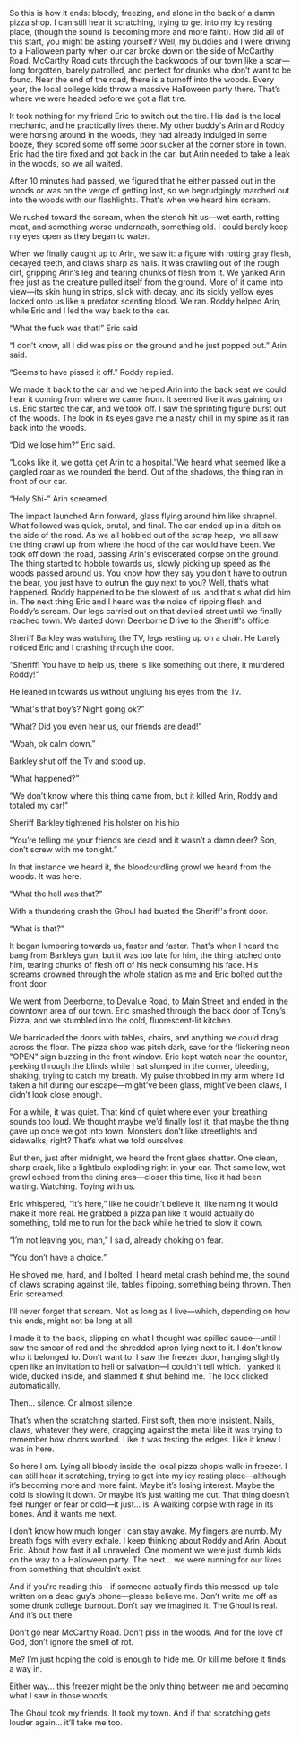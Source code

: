 So this is how it ends: bloody, freezing, and alone in the back of a damn pizza shop. I can still hear it scratching, trying to get into my icy resting place, (though the sound is becoming more and more faint). How did all of this start, you might be asking yourself? Well, my buddies and I were driving to a Halloween party when our car broke down on the side of McCarthy Road. McCarthy Road cuts through the backwoods of our town like a scar—long forgotten, barely patrolled, and perfect for drunks who don’t want to be found. Near the end of the road, there is a turnoff into the woods. Every year, the local college kids throw a massive Halloween party there. That’s where we were headed before we got a flat tire.

It took nothing for my friend Eric to switch out the tire. His dad is the local mechanic, and he practically lives there. My other buddy's Arin and Roddy were horsing around in the woods, they had already indulged in some booze, they scored some off some poor sucker at the corner store in town. Eric had the tire fixed and got back in the car, but Arin needed to take a leak in the woods, so we all waited.

After 10 minutes had passed, we figured that he either passed out in the woods or was on the verge of getting lost, so we begrudgingly marched out into the woods with our flashlights. That's when we heard him scream.

We rushed toward the scream, when the stench hit us—wet earth, rotting meat, and something worse underneath, something old. I could barely keep my eyes open as they began to water. 

When we finally caught up to Arin, we saw it: a figure with rotting gray flesh, decayed teeth, and claws sharp as nails. It was crawling out of the rough dirt, gripping Arin’s leg and tearing chunks of flesh from it. We yanked Arin free just as the creature pulled itself from the ground. More of it came into view—its skin hung in strips, slick with decay, and its sickly yellow eyes locked onto us like a predator scenting blood. We ran. Roddy helped Arin, while Eric and I led the way back to the car.

“What the fuck was that!” Eric said

“I don’t know, all I did was piss on the ground and he just popped out.” Arin said.

“Seems to have pissed it off.” Roddy replied.

We made it back to the car and we helped Arin into the back seat we could hear it coming from where we came from. It seemed like it was gaining on us. Eric started the car, and we took off. I saw the sprinting figure burst out of the woods. The look in its eyes gave me a nasty chill in my spine as it ran back into the woods.

“Did we lose him?” Eric said.

“Looks like it, we gotta get Arin to a hospital.”We heard what seemed like a gargled roar as we rounded the bend. Out of the shadows, the thing ran in front of our car. 

“Holy Shi-” Arin screamed.

The impact launched Arin forward, glass flying around him like shrapnel. What followed was quick, brutal, and final. The car ended up in a ditch on the side of the road. As we all hobbled out of the scrap heap,  we all saw the thing crawl up from where the hood of the car would have been. We took off down the road, passing Arin's eviscerated corpse on the ground. The thing started to hobble towards us, slowly picking up speed as the woods passed around us. You know how they say you don't have to outrun the bear, you just have to outrun the guy next to you? Well, that’s what happened. Roddy happened to be the slowest of us, and that's what did him in. The next thing Eric and I heard was the noise of ripping flesh and Roddy’s scream. Our legs carried out on that deviled street until we finally reached town. We darted down Deerborne Drive to the Sheriff's office. 

Sheriff Barkley was watching the TV, legs resting up on a chair. He barely noticed Eric and I crashing through the door.

“Sheriff! You have to help us, there is like something out there, it murdered Roddy!”

He leaned in towards us without ungluing his eyes from the Tv.

“What's that boy’s? Night going ok?”

“What? Did you even hear us, our friends are dead!”

“Woah, ok calm down.”

Barkley shut off the Tv and stood up.

“What happened?”

“We don’t know where this thing came from, but it killed Arin, Roddy and totaled my car!” 

Sheriff Barkley tightened his holster on his hip 

“You’re telling me your friends are dead and it wasn’t a damn deer? Son, don’t screw with me tonight.”

In that instance we heard it, the bloodcurdling growl we heard from the woods. It was here.

“What the hell was that?”

With a thundering crash the Ghoul had busted the Sheriff's front door.

“What is that?” 

It began lumbering towards us, faster and faster. That's when I heard the bang from Barkleys gun, but it was too late for him, the thing latched onto him, tearing chunks of flesh off of his neck consuming his face. His screams drowned through the whole station as me and Eric bolted out the front door. 

We went from Deerborne, to Devalue Road, to Main Street and ended in the downtown area of our town. Eric smashed through the back door of Tony’s Pizza, and we stumbled into the cold, fluorescent-lit kitchen.

We barricaded the doors with tables, chairs, and anything we could drag across the floor. The pizza shop was pitch dark, save for the flickering neon "OPEN" sign buzzing in the front window. Eric kept watch near the counter, peeking through the blinds while I sat slumped in the corner, bleeding, shaking, trying to catch my breath. My pulse throbbed in my arm where I’d taken a hit during our escape—might’ve been glass, might’ve been claws, I didn’t look close enough.

For a while, it was quiet. That kind of quiet where even your breathing sounds too loud. We thought maybe we’d finally lost it, that maybe the thing gave up once we got into town. Monsters don’t like streetlights and sidewalks, right? That’s what we told ourselves.

But then, just after midnight, we heard the front glass shatter. One clean, sharp crack, like a lightbulb exploding right in your ear. That same low, wet growl echoed from the dining area—closer this time, like it had been waiting. Watching. Toying with us.

Eric whispered, “It’s here,” like he couldn’t believe it, like naming it would make it more real. He grabbed a pizza pan like it would actually do something, told me to run for the back while he tried to slow it down.

“I’m not leaving you, man,” I said, already choking on fear.

“You don’t have a choice.”

He shoved me, hard, and I bolted. I heard metal crash behind me, the sound of claws scraping against tile, tables flipping, something being thrown. Then Eric screamed.

I’ll never forget that scream. Not as long as I live—which, depending on how this ends, might not be long at all.

I made it to the back, slipping on what I thought was spilled sauce—until I saw the smear of red and the shredded apron lying next to it. I don’t know who it belonged to. Don’t want to. I saw the freezer door, hanging slightly open like an invitation to hell or salvation—I couldn’t tell which. I yanked it wide, ducked inside, and slammed it shut behind me. The lock clicked automatically.

Then... silence. Or almost silence.

That’s when the scratching started. First soft, then more insistent. Nails, claws, whatever they were, dragging against the metal like it was trying to remember how doors worked. Like it was testing the edges. Like it knew I was in here.

So here I am. Lying all bloody inside the local pizza shop’s walk-in freezer. I can still hear it scratching, trying to get into my icy resting place—although it’s becoming more and more faint. Maybe it’s losing interest. Maybe the cold is slowing it down. Or maybe it’s just waiting me out. That thing doesn’t feel hunger or fear or cold—it just... is. A walking corpse with rage in its bones. And it wants me next.

I don’t know how much longer I can stay awake. My fingers are numb. My breath fogs with every exhale. I keep thinking about Roddy and Arin. About Eric. About how fast it all unraveled. One moment we were just dumb kids on the way to a Halloween party. The next... we were running for our lives from something that shouldn’t exist.

And if you're reading this—if someone actually finds this messed-up tale written on a dead guy’s phone—please believe me. Don’t write me off as some drunk college burnout. Don’t say we imagined it. The Ghoul is real. And it’s out there.

Don’t go near McCarthy Road. Don’t piss in the woods. And for the love of God, don’t ignore the smell of rot.

Me? I’m just hoping the cold is enough to hide me. Or kill me before it finds a way in.

Either way... this freezer might be the only thing between me and becoming what I saw in those woods.

The Ghoul took my friends. It took my town. And if that scratching gets louder again... it’ll take me too.